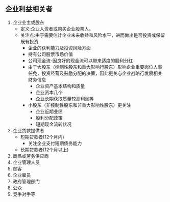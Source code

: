 ## 企业利益相关者
1. 企业业主或股东
   + 定义:企业入资者或购买企业股票人。
   + 关注点:由于需要估计企业未来收益和风险水平，进而做出是否投资或保留既有投资
        - 企业的获利能力及投资风险方面
        - 持有公司股票市场价值
        - 公司现金流-因良好的现金流可以带来适度的股利分红
        - 由于大股东（控制性股东和重大影响行股东）影响企业重要岗位人事任免，投资经营及鼓励分配的决策，因此更关心企业战略行发展相关财务信息
            + 企业资产基本结构和质量
            + 企业资本几个
            + 企业长期获取质量较高利润等
        - 小股东（非控制性股东和非重大影响性股东）更关注
            + 企业近期业绩
            + 股利分配政策
            + 短期现金流转状况
2. 企业贷款提供者
   + 短期贷款者(12个月内)
        - 关注企业支付短期债务能力
   + 长期贷款者(12个月以上)
3. 商品或劳务供应商
4. 企业管理人员
5. 顾客
6. 企业雇员
7. 政府管理部门
8. 公众
9. 竞争对手等